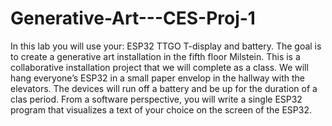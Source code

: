 # Generative-Art---CES-Proj-1
In this lab you will use your:  ESP32 TTGO T-display and battery. The goal is to create a generative art installation in the fifth floor Milstein. This is a collaborative installation project that we will complete as a class. We will hang everyone’s ESP32 in a small paper envelop in the hallway with the elevators. The devices will run off a battery and be up for the duration of a clas period.  From a software perspective, you will write a single ESP32 program that visualizes a text of your choice on the screen of the ESP32.
